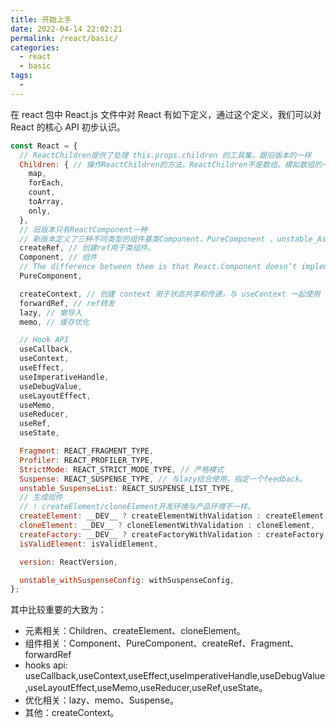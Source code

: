 ```yaml
---
title: 开始上手
date: 2022-04-14 22:02:21
permalink: /react/basic/
categories:
  - react
  - basic
tags:
  - 
---
```


在 react 包中 React.js 文件中对 React 有如下定义，通过这个定义，我们可以对 React 的核心 API 初步认识。

```js
const React = {
  // ReactChildren提供了处理 this.props.children 的工具集，跟旧版本的一样
  Children: { // 操作ReactChildren的方法。ReactChildren不是数组。模拟数组的一些方法。
    map,
    forEach,
    count,
    toArray,
    only,
  },
  // 旧版本只有ReactComponent一种
  // 新版本定义了三种不同类型的组件基类Component，PureComponent ，unstable_AsyncComponent （16.2.0）
  createRef, // 创建ref用于类组件。
  Component, // 组件
  // The difference between them is that React.Component doesn’t implement shouldComponentUpdate(), but React.PureComponent implements it with a shallow prop and state comparison.
  PureComponent, 

  createContext, // 创建 context 用于状态共享和传递，与 useContext 一起使用
  forwardRef, // ref转发
  lazy, // 懒导入
  memo, // 缓存优化

  // Hook API
  useCallback,
  useContext,
  useEffect,
  useImperativeHandle,
  useDebugValue,
  useLayoutEffect,
  useMemo,
  useReducer,
  useRef,
  useState,

  Fragment: REACT_FRAGMENT_TYPE,
  Profiler: REACT_PROFILER_TYPE,
  StrictMode: REACT_STRICT_MODE_TYPE, // 严格模式
  Suspense: REACT_SUSPENSE_TYPE, // 与lazy结合使用，指定一个feedback。
  unstable_SuspenseList: REACT_SUSPENSE_LIST_TYPE,
  // 生成组件
  // ! createElement/cloneElement开发环境与产品环境不一样。
  createElement: __DEV__ ? createElementWithValidation : createElement,
  cloneElement: __DEV__ ? cloneElementWithValidation : cloneElement,
  createFactory: __DEV__ ? createFactoryWithValidation : createFactory,
  isValidElement: isValidElement,

  version: ReactVersion,

  unstable_withSuspenseConfig: withSuspenseConfig,
};
```

其中比较重要的大致为：

- 元素相关：Children、createElement、cloneElement。
- 组件相关：Component、PureComponent、createRef、Fragment、forwardRef
- hooks api: useCallback,useContext,useEffect,useImperativeHandle,useDebugValue,useLayoutEffect,useMemo,useReducer,useRef,useState。
- 优化相关：lazy、memo、Suspense。
- 其他：createContext。